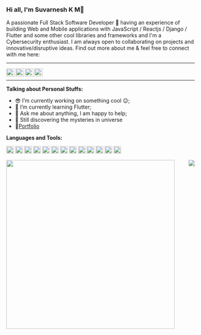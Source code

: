 ### Hi all, I'm Suvarnesh K M👋

A passionate Full Stack Software Developer 🚀 having an experience of building Web and Mobile applications with JavaScript / Reactjs / Django / Flutter and some other cool libraries and frameworks and I'm a Cybersecurity enthusiast. I am always open to collaborating on projects and innovative/disruptive ideas. Find out more about me & feel free to connect with me here:

_____________________________________________________________

<a href="https://twitter.com/SuvarneshKM">
  <img align="left" alt="Suvarnesh K M | Twitter" width="22px" src="https://github.com/SuvarneshKM/SuvarneshKM/blob/main/icons/twitter.svg" />
</a>
<a href="https://www.linkedin.com/in/suvarnesh-km/">
  <img align="left" alt="Suvarnesh K M | Linkedin" width="22px" src="https://github.com/SuvarneshKM/SuvarneshKM/blob/main/icons/linkedin.svg" />
</a>
<a href="https://www.facebook.com/suvarneshkm/">
  <img align="left" alt="Suvarnesh K M | Facebook" width="22px" src="https://github.com/SuvarneshKM/SuvarneshKM/blob/main/icons/facebook.svg" />
</a>
<a href="https://www.instagram.com/_suvarnesh.rdg_/">
  <img align="left" alt="Suvarnesh K M | Instagram" width="22px" src="https://github.com/SuvarneshKM/SuvarneshKM/blob/main/icons/instagram.svg" />
</a>
  <br />

_____________________________________________________________

**Talking about Personal Stuffs:**

- :sunglasses: I’m currently working on something cool :wink:;
- 🌱 I’m currently learning Flutter; 
- 💬 Ask me about anything, I am happy to help;
- :milky_way: Still discovering the mysteries in universe
- :rocket:[Portfolio](https://suvarneshkm.github.io/)

**Languages and Tools:**  

<code><img height="20" src="https://github.com/SuvarneshKM/SuvarneshKM/blob/main/icons/c.svg"></code>
<code><img height="20" src="https://github.com/SuvarneshKM/SuvarneshKM/blob/main/icons/cplusplus.svg"></code>
<code><img height="20" src="https://github.com/SuvarneshKM/SuvarneshKM/blob/main/icons/python.svg"></code>
<code><img height="20" src="https://github.com/SuvarneshKM/SuvarneshKM/blob/main/icons/html5.svg"></code>
<code><img height="20" src="https://github.com/SuvarneshKM/SuvarneshKM/blob/main/icons/css3.svg"></code>
<code><img height="20" src="https://github.com/SuvarneshKM/SuvarneshKM/blob/main/icons/javascript.svg"></code>
<code><img height="20" src="https://github.com/SuvarneshKM/SuvarneshKM/blob/main/icons/django.svg"></code>
<code><img height="20" src="https://github.com/SuvarneshKM/SuvarneshKM/blob/main/icons/bootstrap.svg"></code>
<code><img height="20" src="https://github.com/SuvarneshKM/SuvarneshKM/blob/main/icons/react.svg"></code>
<code><img height="20" src="https://github.com/SuvarneshKM/SuvarneshKM/blob/main/icons/flutter.svg"></code>
<code><img height="20" src="https://github.com/SuvarneshKM/SuvarneshKM/blob/main/icons/mysql.svg"></code>
<code><img height="20" src="https://github.com/SuvarneshKM/SuvarneshKM/blob/main/icons/git.svg"></code>
<code><img height="20" src="https://github.com/SuvarneshKM/SuvarneshKM/blob/main/icons/linux.svg"></code>


<img src="https://github-readme-stats.vercel.app/api?username=SuvarneshKM&theme=dark&show_icons=true" width=450 align="left" />
<img src="https://github-readme-stats.vercel.app/api/top-langs/?username=SuvarneshKM&theme=dark&layout=compact&show_icons=true" align="right" />


